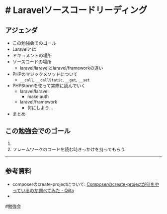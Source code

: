 # # Laravelソースコードリーディング

## アジェンダ
- この勉強会でのゴール
- Laravelとは
- ドキュメントの場所
- ソースコードの場所
	- laravel/laravelとlaravel/frameworkの違い
- PHPのマジックメソッドについて
	- `__call`, `__callStatic`, `__get`, `__set`
- PHPStormを使って実際に読んでいく
	- laravel/laravel
		- make:auth
	- laravel/framework
		- 何にしよう…
- まとめ

## この勉強会でのゴール
1. 
2. フレームワークのコードを読む時きっかけを持ってもらう

---
## 参考資料
- composerのcreate-projectについて: [Composerのcreate-projectが何をやっているのか調べてみた - Qiita](https://qiita.com/DQNEO/items/74f4bb8fe447e4582a97)
- 
#勉強会
